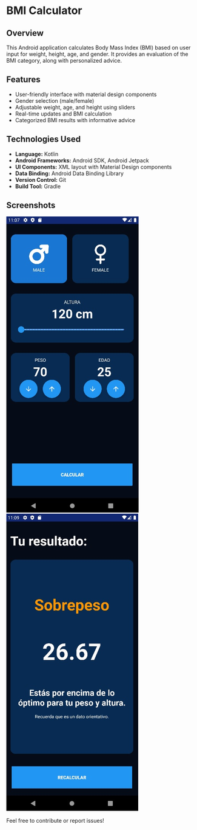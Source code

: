 # BMI Calculator

## Overview

This Android application calculates Body Mass Index (BMI) based on user input for weight, height, age, and gender. It provides an evaluation of the BMI category, along with personalized advice.

## Features

- User-friendly interface with material design components
- Gender selection (male/female)
- Adjustable weight, age, and height using sliders
- Real-time updates and BMI calculation
- Categorized BMI results with informative advice

## Technologies Used

- **Language:** Kotlin
- **Android Frameworks:** Android SDK, Android Jetpack
- **UI Components:** XML layout with Material Design components
- **Data Binding:** Android Data Binding Library
- **Version Control:** Git
- **Build Tool:** Gradle

## Screenshots

![Screenshot 1](/images/main.jpg)
![Screenshot 2](/images/secondScreen.jpg)



Feel free to contribute or report issues!
